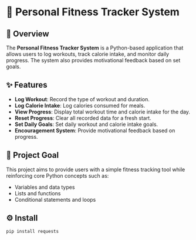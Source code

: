 
# 💪 Personal Fitness Tracker System

## 📌 Overview
The **Personal Fitness Tracker System** is a Python-based application that allows users to log workouts, track calorie intake, and monitor daily progress. The system also provides motivational feedback based on set goals.

## ✨ Features
- **Log Workout**: Record the type of workout and duration.
- **Log Calorie Intake**: Log calories consumed for meals.
- **View Progress**: Display total workout time and calorie intake for the day.
- **Reset Progress**: Clear all recorded data for a fresh start.
- **Set Daily Goals**: Set daily workout and calorie intake goals.
- **Encouragement System**: Provide motivational feedback based on progress.


## 🎯 Project Goal
This project aims to provide users with a simple fitness tracking tool while reinforcing core Python concepts such as:
- Variables and data types
- Lists and functions
- Conditional statements and loops

## ⚙️ Install

    pip install requests

